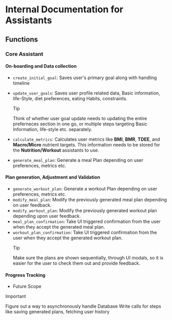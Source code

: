 # Internal Documentation for Assistants

## Functions

### Core Assistant

#### On-boarding and Data collection

- `create_initial_goal`: Saves user's primary goal along with handling timeline
- `update_user_goals`: Saves user profile related data, Basic information, life-Style,
  diet preferences, eating Habits, constraints.

  > [!TIP]
  > Think of whether user goal update needs to updating the entire preferneces section
  > in one go, or multiple steps targeting Basic Information, life-style etc. separately.

- `calculate_metrics`: Calculates user metrics like **BMI**, **BMR**, **TDEE**, and
  **Macro/Micro** nutrient targets. This information needs to be stored for the
  **Nutrition/Workout** assistants to use.
- `generate_meal_plan`: Generate a meal Plan depending on user preferences, metrics
  etc.

#### Plan generation, Adjustment and Validation

- `generate_workout_plan`: Generate a workout Plan depending on user preferences,
  metrics etc.
- `modify_meal_plan`: Modify the previously generated meal plan depending on user
  feedback.
- `modify_workout_plan`: Modify the previously generated workout plan depending upon
  user feedback.
- `meal_plan_confirmation`: Take UI triggered confirmation from the user when they
  accept the generated meal plan.
- `workout_plan_confirmation`: Take UI triggered confirmation from the user when
  they accept the generated workout plan.
  > [!TIP]
  > Make sure the plans are shown sequentially, through UI modals, so it is easier
  > for the user to check them out and provide feedback.

#### Progress Tracking

- Future Scope

> [!IMPORTANT]
> Figure out a way to asynchronously handle Database Write calls for steps like
> saving generated plans, fetching user history
